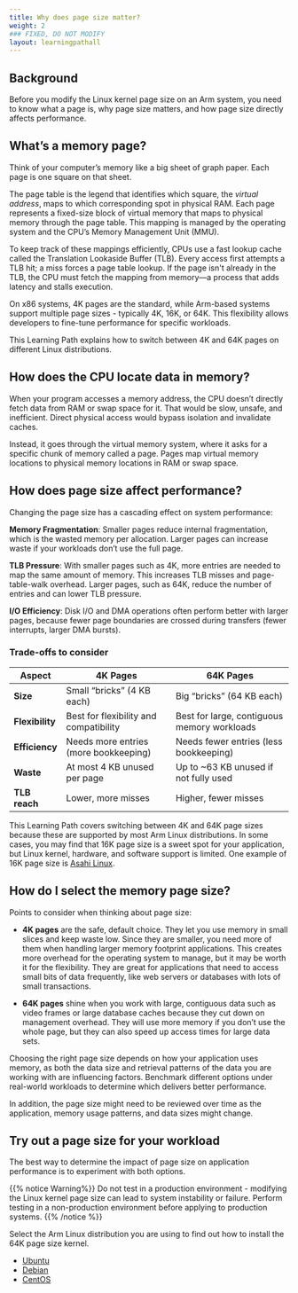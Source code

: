 ```yaml
---
title: Why does page size matter?
weight: 2
### FIXED, DO NOT MODIFY
layout: learningpathall
---
```


## Background

Before you modify the Linux kernel page size on an Arm system, you need to know what a page is, why page size matters, and how page size directly affects performance.

## What’s a memory page?

Think of your computer’s memory like a big sheet of graph paper. Each page is one square on that sheet. 

The page table is the legend that identifies which square, the *virtual address*, maps to which corresponding spot in physical RAM. Each page represents a fixed-size block of virtual memory that maps to physical memory through the page table. This mapping is managed by the operating system and the CPU’s Memory Management Unit (MMU).

To keep track of these mappings efficiently, CPUs use a fast lookup cache called the Translation Lookaside Buffer (TLB). Every access first attempts a TLB hit; a miss forces a page table lookup. If the page isn't already in the TLB, the CPU must fetch the mapping from memory—a process that adds latency and stalls execution.

On x86 systems, 4K pages are the standard, while Arm-based systems support multiple page sizes - typically 4K, 16K, or 64K. This flexibility allows developers to fine-tune performance for specific workloads. 

This Learning Path explains how to switch between 4K and 64K pages on different Linux distributions.

## How does the CPU locate data in memory?

When your program accesses a memory address, the CPU doesn’t directly fetch data from RAM or swap space for it. That would be slow, unsafe, and inefficient. Direct physical access would bypass isolation and invalidate caches.
 
Instead, it goes through the virtual memory system, where it asks for a specific chunk of memory called a page. Pages map virtual memory locations to physical memory locations in RAM or swap space.

## How does page size affect performance?

Changing the page size has a cascading effect on system performance:

**Memory Fragmentation**: Smaller pages reduce internal fragmentation, which is the wasted memory per allocation. Larger pages can increase waste if your workloads don’t use the full page.

**TLB Pressure**: With smaller pages such as 4K, more entries are needed to map the same amount of memory. This increases TLB misses and page-table-walk overhead. Larger pages, such as 64K, reduce the number of entries and can lower TLB pressure.

**I/O Efficiency**: Disk I/O and DMA operations often perform better with larger pages, because fewer page boundaries are crossed during transfers (fewer interrupts, larger DMA bursts).

### Trade-offs to consider

| Aspect          | 4K Pages                             | 64K Pages                              |
|-----------------|--------------------------------------|----------------------------------------|
| **Size**        | Small “bricks” (4 KB each)           | Big “bricks” (64 KB each)              |
| **Flexibility** | Best for flexibility and compatibility | Best for large, contiguous memory workloads |
| **Efficiency**  | Needs more entries (more bookkeeping) | Needs fewer entries (less bookkeeping) |
| **Waste**       | At most 4 KB unused per page         | Up to ~63 KB unused if not fully used   |
| **TLB reach**       | Lower, more misses         | Higher, fewer misses |

This Learning Path covers switching between 4K and 64K page sizes because these are supported by most Arm Linux distributions. In some cases, you may find that 16K page size is a sweet spot for your application, but Linux kernel, hardware, and software support is limited. One example of 16K page size is [Asahi Linux](https://asahilinux.org/).

## How do I select the memory page size?

Points to consider when thinking about page size:

- **4K pages** are the safe, default choice. They let you use memory in small slices and keep waste low. Since they are smaller, you need more of them when handling larger memory footprint applications. This creates more overhead for the operating system to manage, but it may be worth it for the flexibility. They are great for applications that need to access small bits of data frequently, like web servers or databases with lots of small transactions.

- **64K pages** shine when you work with large, contiguous data such as video frames or large database caches because they cut down on management overhead. They will use more memory if you don’t use the whole page, but they can also speed up access times for large data sets.

Choosing the right page size depends on how your application uses memory, as both the data size and retrieval patterns of the data you are working with are influencing factors. Benchmark different options under real-world workloads to determine which delivers better performance.

In addition, the page size might need to be reviewed over time as the application, memory usage patterns, and data sizes might change. 

## Try out a page size for your workload

The best way to determine the impact of page size on application performance is to experiment with both options.

{{% notice Warning%}}
Do not test in a production environment - modifying the Linux kernel page size can lead to system instability or failure. Perform testing in a non-production environment before applying to production systems.
{{% /notice %}}

Select the Arm Linux distribution you are using to find out how to install the 64K page size kernel.

- [Ubuntu](/learning-paths/servers-and-cloud-computing/arm_linux_page_size/ubuntu/)
- [Debian](/learning-paths/servers-and-cloud-computing/arm_linux_page_size/debian/)
- [CentOS](/learning-paths/servers-and-cloud-computing/arm_linux_page_size/centos/)
